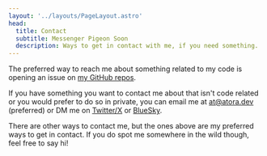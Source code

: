 ```yaml
---
layout: '../layouts/PageLayout.astro'
head:
  title: Contact
  subtitle: Messenger Pigeon Soon
  description: Ways to get in contact with me, if you need something.
---
```


The preferred way to reach me about something related to my code is opening an issue on [my GitHub repos](https://github.com/AtoraSuunva).

If you have something you want to contact me about that isn't code related or you would prefer to do so in private, you can email me at <at@atora.dev> (preferred) or DM me on [Twitter/X](https://twitter.com/AtoraSuunva) or [BlueSky](https://bsky.app/profile/atora.dev).

There are other ways to contact me, but the ones above are my preferred ways to get in contact. If you do spot me somewhere in the wild though, feel free to say hi!
